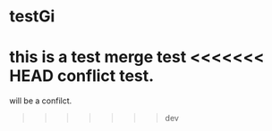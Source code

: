 # testGi
this is a test
merge test
<<<<<<< HEAD
conflict test.
=======
will be a confilct.
>>>>>>> dev
